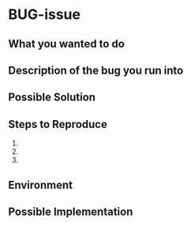 # BUG-issue

## What you wanted to do

## Description of the bug you run into

## Possible Solution

## Steps to Reproduce

1.
2.
3.

## Environment

## Possible Implementation
